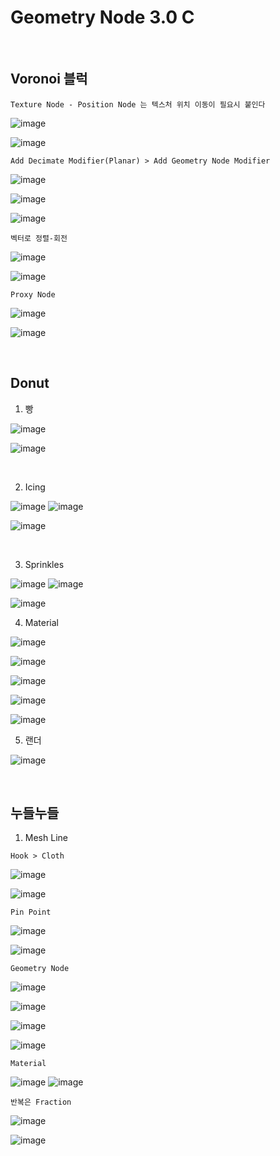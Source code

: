 Geometry Node 3.0 C
===================

<br>

Voronoi 블럭 
-------------

`Texture Node - Position Node 는 텍스처 위치 이동이 필요시 붙인다`

![image](https://user-images.githubusercontent.com/30430227/139760382-03e3cf10-3b27-4ce6-bf38-b8ea370dc383.png)

![image](https://user-images.githubusercontent.com/30430227/139760465-aa2bfcfd-b5c9-4322-b443-efc618f4c383.png)

`Add Decimate Modifier(Planar) > Add Geometry Node Modifier`

![image](https://user-images.githubusercontent.com/30430227/139769189-831e4cc8-2e20-4295-aecb-61d69e708020.png)

![image](https://user-images.githubusercontent.com/30430227/139769220-bdc5715b-650d-44bf-b89b-4ef3ccf7c9f5.png)

![image](https://user-images.githubusercontent.com/30430227/139769240-6b778a67-26e5-4f5d-9edd-b14da227e0af.png)

`벡터로 정렬-회전`

![image](https://user-images.githubusercontent.com/30430227/139769646-0a683dd7-25e9-46dd-9f0a-fb860ff5b1b4.png)

![image](https://user-images.githubusercontent.com/30430227/139769637-8d2a359e-64f6-4634-a48d-277f58a6a054.png)

`Proxy Node`

![image](https://user-images.githubusercontent.com/30430227/139770338-a0e42cde-86cb-44ff-9f16-375b366a7f96.png)

![image](https://user-images.githubusercontent.com/30430227/139770327-7febb0b3-93c5-485d-9647-422ef3954e32.png)

<br>

Donut
---------

1. 빵 

![image](https://user-images.githubusercontent.com/30430227/139834284-997a9b18-a19d-4a72-aa60-291a79f34349.png)

![image](https://user-images.githubusercontent.com/30430227/139834250-6f2b5a00-5118-4f7a-a0b4-f7f73c5b2327.png)

<br>

2. Icing 

![image](https://user-images.githubusercontent.com/30430227/139837216-7918dcf0-ce7e-401f-b2d7-36f9289c7f60.png)
![image](https://user-images.githubusercontent.com/30430227/139837307-e26f5e98-111d-4506-bc36-d623eb94f74a.png)

![image](https://user-images.githubusercontent.com/30430227/139837374-494f1d85-645f-45f6-bcd2-6966d0584cb6.png)

<br>

3. Sprinkles

![image](https://user-images.githubusercontent.com/30430227/139843378-1c60c46c-a27e-4d16-a517-a585d8a44a36.png)
![image](https://user-images.githubusercontent.com/30430227/139843566-d5c90649-1615-4d70-967c-fda9054b552a.png)

![image](https://user-images.githubusercontent.com/30430227/139843539-66bc1607-623e-4eae-8fde-35f9e234c6d7.png)

4. Material

![image](https://user-images.githubusercontent.com/30430227/139843934-053f2b7d-cf52-45bd-86e4-33c845e5b099.png)

![image](https://user-images.githubusercontent.com/30430227/139844365-c4ed356d-04ab-4dc6-92e1-9b675e0ed1c4.png)

![image](https://user-images.githubusercontent.com/30430227/139844393-ca19ea8c-e6c3-473c-a108-231caa4488c0.png)

![image](https://user-images.githubusercontent.com/30430227/139845381-3624191e-6f7c-4143-a9ed-a51396967695.png)

![image](https://user-images.githubusercontent.com/30430227/139845537-3f440007-069e-4721-8208-e91fd01ee285.png)

5. 랜더

![image](https://user-images.githubusercontent.com/30430227/139845715-33d8ee0f-d5bb-484d-aa2b-9c1ca0db0c2a.png)

<br>

누들누들 
---------

1. Mesh Line

`Hook > Cloth`

![image](https://user-images.githubusercontent.com/30430227/139947444-312b0bae-1f35-4d23-8370-63d62cc41879.png)

![image](https://user-images.githubusercontent.com/30430227/139947513-2327578a-d3f5-4437-93d7-78634fde02b8.png)

`Pin Point`

![image](https://user-images.githubusercontent.com/30430227/139947584-bd873bfd-8f3b-4152-9f63-2735e6fdd4c7.png)

![image](https://user-images.githubusercontent.com/30430227/139947641-c2e91028-3433-4814-93a3-f21d79c19448.png)

`Geometry Node`

![image](https://user-images.githubusercontent.com/30430227/139947813-541901bc-9dac-4267-9420-e3c1cbe6c183.png)

![image](https://user-images.githubusercontent.com/30430227/139947835-ea5348a9-b084-4fad-a620-b4ebb24457f2.png)

![image](https://user-images.githubusercontent.com/30430227/139948191-bf4de753-05d5-461d-be7f-8c4379e11ea6.png)

![image](https://user-images.githubusercontent.com/30430227/139948222-f15700ed-0c4c-47a5-aceb-0b7ec4164640.png)

`Material`

![image](https://user-images.githubusercontent.com/30430227/139949510-c0051c39-1998-4e1d-a393-1ce009bf6a53.png)
![image](https://user-images.githubusercontent.com/30430227/139949623-e2389797-b294-447a-b2e4-11a20f9f160e.png)

`반복은 Fraction`

![image](https://user-images.githubusercontent.com/30430227/139950078-ca3e9c46-f13f-4e4d-98d7-35fa53b13d73.png)

![image](https://user-images.githubusercontent.com/30430227/139950177-2d00e870-ca18-4af8-956a-602c50cce2ad.png)

